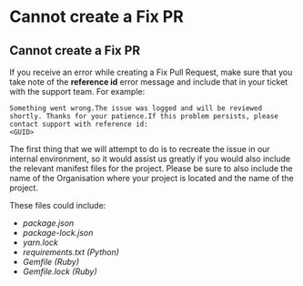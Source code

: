 # Cannot create a Fix PR

##  Cannot create a Fix PR

If you receive an error while creating a Fix Pull Request, make sure that you take note of the **reference id** error message and include that in your ticket with the support team. For example:

```text
Something went wrong.The issue was logged and will be reviewed shortly. Thanks for your patience.If this problem persists, please contact support with reference id:
<GUID>
```

The first thing that we will attempt to do is to recreate the issue in our internal environment, so it would assist us greatly if you would also include the relevant manifest files for the project. Please be sure to also include the name of the Organisation where your project is located and the name of the project.

These files could include:

* _package.json_
* _package-lock.json_
* _yarn.lock_
* _requirements.txt \(Python\)_
* _Gemfile \(Ruby\)_
* _Gemfile.lock \(Ruby\)_

